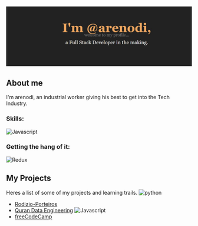 ![a text image with 'Andre Alves arenodi. FullStack Developer in the making'.](capa.JPG)

## About me

I'm arenodi, an industrial worker giving his best to get into the Tech Industry.

### Skills:

![Javascript](https://skillicons.dev/icons?i=js,python,jquery,react,postgres,html,css,git,github&theme=light)

### Getting the hang of it:
![Redux](https://skillicons.dev/icons?i=redux,nodejs,docker,postman&theme=light)

## My Projects

Heres a list of some of my projects and learning trails.
![python](https://skillicons.dev/icons?i=python&theme=light)
- [Rodizio-Porteiros](https://github.com/arenodi/rodizio-porteiros)
- [Quran Data Engineering](https://github.com/arenodi/quran_data_engineering)
![Javascript](https://skillicons.dev/icons?i=js&theme=light)
- [freeCodeCamp](https://github.com/arenodi/free-code-camp)

